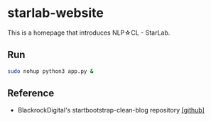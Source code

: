 # starlab-website

This is a homepage that introduces NLP☆CL - StarLab.

## Run
```bash
sudo nohup python3 app.py &
```

## Reference

* BlackrockDigital's startbootstrap-clean-blog repository [[github]](https://github.com/BlackrockDigital/startbootstrap-clean-blog)


